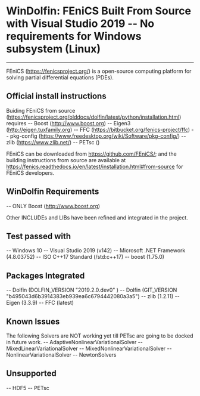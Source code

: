 
# WinDolfin: FEniCS Built From Source with Visual Studio 2019 -- No requirements for Windows subsystem (Linux)

---

FEniCS (https://fenicsproject.org/) is a open-source computing platform for solving partial
differential equations (PDEs). 

## Official install instructions

Buiding FEniCS from source (https://fenicsproject.org/olddocs/dolfin/latest/python/installation.html) 
requires 
-- Boost (http://www.boost.org)
-- Eigen3 (http://eigen.tuxfamily.org)
-- FFC (https://bitbucket.org/fenics-project/ffc)
-- pkg-config (https://www.freedesktop.org/wiki/Software/pkg-config/)
-- zlib (https://www.zlib.net/)
-- PETsc ()

FEniCS can be downloaded from <https://github.com/FEniCS/>;
and the building instructions from source are available at
<https://fenics.readthedocs.io/en/latest/installation.html#from-source> for FEniCS developers.


## WinDolfin Requirements
-- ONLY Boost (http://www.boost.org)

Other INCLUDEs and LIBs have been refined and integrated in the project.

## Test passed with
-- Windows 10
-- Visual Studio 2019 (v142)
-- Microsoft .NET Framework (4.8.03752)
-- ISO C++17 Standard (/std:c++17)
-- boost (1.75.0)

## Packages Integrated
-- Dolfin (DOLFIN_VERSION  "2019.2.0.dev0" )
-- Dolfin (GIT_VERSION "b495043d6b3914383eb939ea6c6794442080a3a5")
-- zlib (1.2.11)
-- Eigen (3.3.9)
-- FFC (latest)

## Known Issues
The following Solvers are NOT working yet till PETsc are going to be docked in future work.
-- AdaptiveNonlinearVariationalSolver
-- MixedLinearVariationalSolver
-- MixedNonlinearVariationalSolver
-- NonlinearVariationalSolver
-- NewtonSolvers

## Unsupported
-- HDF5
-- PETsc

